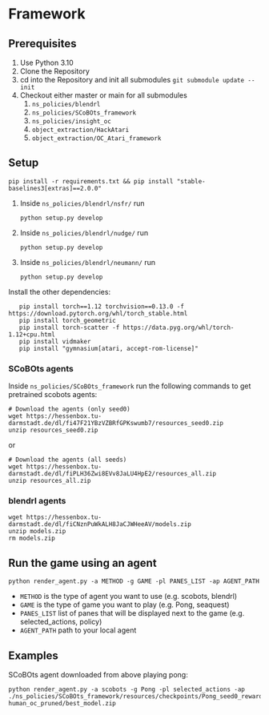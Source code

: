 # Framework
## Prerequisites
1. Use Python 3.10
2. Clone the Repository
3. cd into the Repository and init all submodules
``` git submodule update --init ```
4. Checkout either master or main for all submodules
   1. ``` ns_policies/blendrl ```
   2. ``` ns_policies/SCoBOts_framework ```
   3. ``` ns_policies/insight_oc ```
   4. ``` object_extraction/HackAtari ```
   5. ``` object_extraction/OC_Atari_framework ```
## Setup
```
pip install -r requirements.txt && pip install "stable-baselines3[extras]==2.0.0"
```
1. Inside ```ns_policies/blendrl/nsfr/``` run
    ```
    python setup.py develop
    ```
2. Inside ```ns_policies/blendrl/nudge/``` run
    ```
    python setup.py develop
    ```
3. Inside ```ns_policies/blendrl/neumann/``` run
    ```
    python setup.py develop
    ```
Install the other dependencies:
```
   pip install torch==1.12 torchvision==0.13.0 -f https://download.pytorch.org/whl/torch_stable.html
   pip install torch_geometric
   pip install torch-scatter -f https://data.pyg.org/whl/torch-1.12+cpu.html
   pip install vidmaker 
   pip install "gymnasium[atari, accept-rom-license]"
   ```
   
### SCoBOts agents
Inside ``` ns_policies/SCoBOts_framework ``` run the following commands to get pretrained scobots agents:

```
# Download the agents (only seed0)
wget https://hessenbox.tu-darmstadt.de/dl/fi47F21YBzVZBRfGPKswumb7/resources_seed0.zip
unzip resources_seed0.zip
```
or
```
# Download the agents (all seeds)
wget https://hessenbox.tu-darmstadt.de/dl/fiPLH36Zwi8EVv8JaLU4HpE2/resources_all.zip
unzip resources_all.zip
```

### blendrl agents

```
wget https://hessenbox.tu-darmstadt.de/dl/fiCNznPuWkALH8JaCJWHeeAV/models.zip
unzip models.zip
rm models.zip
```

## Run the game using an agent

```
python render_agent.py -a METHOD -g GAME -pl PANES_LIST -ap AGENT_PATH
```

* ```METHOD``` is the type of agent you want to use (e.g. scobots, blendrl)
* ```GAME``` is the type of game you want to play (e.g. Pong, seaquest)
* ```PANES_LIST``` list of panes that will be displayed next to the game (e.g. selected_actions, policy)
* ```AGENT_PATH``` path to your local agent

## Examples
SCoBOts agent downloaded from above playing pong: 
``` 
python render_agent.py -a scobots -g Pong -pl selected_actions -ap ./ns_policies/SCoBOts_framework/resources/checkpoints/Pong_seed0_reward-human_oc_pruned/best_model.zip
```
